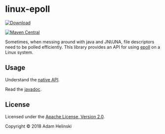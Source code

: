 # linux-epoll

[
![Download](https://api.bintray.com/packages/dvlopt/maven/linux-epoll/images/download.svg)
](https://bintray.com/dvlopt/maven/linux-epoll/_latestVersion)

[![Maven Central](https://maven-badges.herokuapp.com/maven-central/io.dvlopt/linux-epoll/badge.svg)](https://maven-badges.herokuapp.com/maven-central/io.dvlopt/linux-epoll)

Sometimes, when messing around with java and JNI/JNA, file descriptors need to
be polled efficiently. This library provides an API for using
[epoll](https://en.wikipedia.org/wiki/Epoll) on a Linux system.

## Usage

Understand the [native API](http://man7.org/linux/man-pages/man7/epoll.7.html).

Read the [javadoc](https://dvlopt.github.io/doc/java/linux-epoll/index.html?overview-summary.html).

## License

Licensed under the [Apache License, Version
2.0](http://www.apache.org/licenses/LICENSE-2.0).

Copyright © 2018 Adam Helinski
